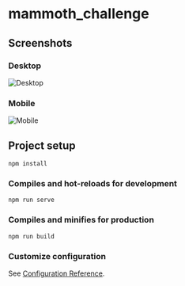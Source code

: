 # mammoth_challenge

## Screenshots

### Desktop

![Desktop](https://s9.gifyu.com/images/mammoth_1.png)

### Mobile

![Mobile](https://s9.gifyu.com/images/mammoth_2.png)

## Project setup

```
npm install
```

### Compiles and hot-reloads for development

```
npm run serve
```

### Compiles and minifies for production

```
npm run build
```

### Customize configuration

See [Configuration Reference](https://cli.vuejs.org/config/).
